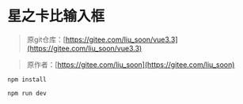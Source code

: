 # 星之卡比输入框

> 原git仓库：[https://gitee.com/liu_soon/vue3.3](https://gitee.com/liu_soon/vue3.3)

> 原作者：[https://gitee.com/liu_soon](https://gitee.com/liu_soon)



`npm install`

`npm run dev`
